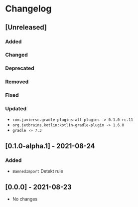 # Changelog

## [Unreleased]

### Added

### Changed

### Deprecated

### Removed

### Fixed

### Updated
- `com.javiersc.gradle-plugins:all-plugins -> 0.1.0-rc.11`
- `org.jetbrains.kotlin:kotlin-gradle-plugin -> 1.6.0`
- `gradle -> 7.3`


## [0.1.0-alpha.1] - 2021-08-24

### Added
- `BannedImport` Detekt rule

## [0.0.0] - 2021-08-23
- No changes
